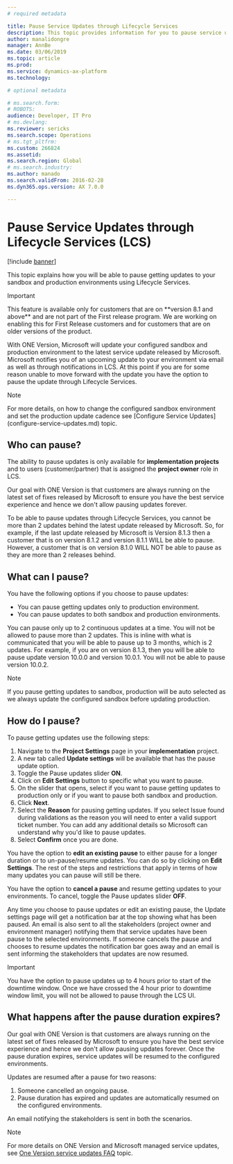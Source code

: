 ```yaml
---
# required metadata

title: Pause Service Updates through Lifecycle Services
description: This topic provides information for you to pause service updates to your environments.
author: manalidongre
manager: AnnBe
ms.date: 03/06/2019
ms.topic: article
ms.prod: 
ms.service: dynamics-ax-platform
ms.technology: 

# optional metadata

# ms.search.form: 
# ROBOTS: 
audience: Developer, IT Pro
# ms.devlang: 
ms.reviewer: sericks
ms.search.scope: Operations
# ms.tgt_pltfrm: 
ms.custom: 266824
ms.assetid: 
ms.search.region: Global
# ms.search.industry: 
ms.author: manado
ms.search.validFrom: 2016-02-28
ms.dyn365.ops.version: AX 7.0.0

---
```


# Pause Service Updates through Lifecycle Services (LCS)

[!include [banner](../includes/banner.md)]

This topic explains how you will be able to pause getting updates to your sandbox and production environments using Lifecycle Services.

>[!IMPORTANT]
>This feature is available only for customers that are on \*\*version 8.1 and above\*\* and are not part of the First release program. We are working on enabling this for First Release customers and for customers that are on older versions of the product.

With ONE Version, Microsoft will update your configured sandbox and production environment to the latest service update released by Microsoft. Microsoft notifies you of an upcoming update to your environment via email as well as through notifications in LCS. At this point if you are for some reason unable to move forward with the update you have the option to pause the update through Lifecycle Services.

>[!NOTE]
>For more details, on how to change the configured sandbox environment and set the production update cadence see [Configure Service Updates] (configure-service-updates.md) topic.

## Who can pause?

The ability to pause updates is only available for  **implementation projects**  and to users  (customer/partner) that is assigned the  **project owner**  role in LCS.

Our goal with ONE Version is that customers are always running on the latest set of fixes released by Microsoft to ensure you have the best service experience and hence we don&#39;t allow pausing updates forever.

To be able to pause updates through Lifecycle Services, you cannot be more than 2 updates behind the latest update released by Microsoft. So, for example, if the last update released by Microsoft is Version 8.1.3 then a customer that is on version 8.1.2 and version 8.1.1 WILL be able to pause. However, a customer that is on version 8.1.0 WILL NOT be able to pause as they are more than 2 releases behind.

## What can I pause?

You have the following options if you choose to pause updates:

- You can pause getting updates only to production environment.
- You can pause updates to both sandbox and production environments.

You can pause only up to 2 continuous updates at a time. You will not be allowed to pause more than 2 updates. This is inline with what is communicated that you will be able to pause up to 3 months, which is 2 updates. For example, if you are on version 8.1.3, then you will be able to pause update version 10.0.0 and version 10.0.1. You will not be able to pause version 10.0.2.

>[!NOTE]
>If you pause getting updates to sandbox, production will be auto selected as we always update the configured sandbox before updating production.

## How do I pause?

To pause getting updates use the following steps:

1. Navigate to the  **Project Settings**  page in your  **implementation**  project.
2. A new tab called  **Update settings**  will be available that has the pause update option.
3. Toggle the Pause updates slider **ON**.
4. Click on **Edit Settings** button to specific what you want to pause.
5. On the slider that opens, select if you want to pause getting updates to production only or if you want to pause both sandbox and production.
6. Click **Next**.
7. Select the **Reason** for pausing getting updates. If you select Issue found during validations as the reason you will need to enter a valid support ticket number. You can add any additional details so Microsoft can understand why you&#39;d like to pause updates.
8. Select **Confirm** once you are done.

You have the option to **edit an existing pause** to either pause for a longer duration or to un-pause/resume updates. You can do so by clicking on **Edit Settings**. The rest of the steps and restrictions that apply in terms of how many updates you can pause will still be there.

You have the option to **cancel a pause** and resume getting updates to your environments. To cancel, toggle the Pause updates slider **OFF**.

Any time you choose to pause updates or edit an existing pause, the Update settings page will get a notification bar at the top showing what has been paused.  An email is also sent to all the stakeholders (project owner and environment manager) notifying them that service updates have been pause to the selected environments. If someone cancels the pause and chooses to resume updates the notification bar goes away and an email is sent informing the stakeholders that updates are now resumed.

>[!IMPORTANT]
>You have the option to pause updates up to 4 hours prior to start of the downtime window. Once we have crossed the 4 hour prior to downtime window limit, you will not be allowed to pause through the LCS UI.

## What happens after the pause duration expires?

Our goal with ONE Version is that customers are always running on the latest set of fixes released by Microsoft to ensure you have the best service experience and hence we don&#39;t allow pausing updates forever. Once the pause duration expires, service updates will be resumed to the configured environments.

Updates are resumed after a pause for two reasons:

1. Someone cancelled an ongoing pause.
2. Pause duration has expired and updates are automatically resumed on the configured environments.

An email notifying the stakeholders is sent in both the scenarios.

> [!NOTE]
> For more details on ONE Version and Microsoft managed service updates, see [One Version service updates FAQ](../../fin-and-ops/get-started/one-version.md) topic.
